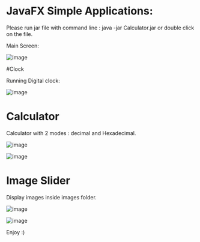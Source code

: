 # JavaFX Simple Applications:


Please run jar file with command line : java -jar Calculator.jar or double click on the file.

Main Screen: 

![image](https://user-images.githubusercontent.com/84031027/159486917-30bc5e29-edbf-4644-9297-53e7df0de69f.png)

#Clock

Running Digital clock:

![image](https://user-images.githubusercontent.com/84031027/159486971-f0040221-a5c7-4bc2-8e8e-4f8a7105532a.png)


# Calculator

Calculator with 2 modes : decimal and Hexadecimal.

![image](https://user-images.githubusercontent.com/84031027/159487226-2d2afa0c-77c7-44e0-864d-23e73083147d.png)

![image](https://user-images.githubusercontent.com/84031027/159487284-55067fa2-e2d1-4003-8fc2-9fd68101d4f4.png)


# Image Slider

Display images inside images folder.

![image](https://user-images.githubusercontent.com/84031027/159487803-5fe6dd4d-fa69-45da-a2f1-0adf018a2c0d.png)

![image](https://user-images.githubusercontent.com/84031027/159487843-544f03ca-d730-48ef-bde2-fc7083baa414.png)


Enjoy :)

